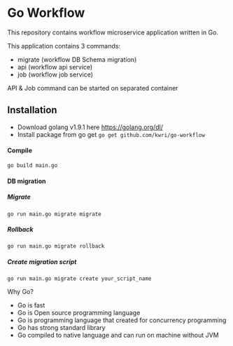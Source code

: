 # Go Workflow
This repository contains workflow microservice application written in Go.

This application contains 3 commands:
- migrate (workflow DB Schema migration)
- api (workflow api service)
- job (workflow job service)

API & Job command can be started on separated container

## Installation
- Download golang v1.9.1 here https://golang.org/dl/
- Install package from go get `go get github.com/kwri/go-workflow`

#### Compile

`go build main.go`

#### DB migration
##### Migrate
`go run main.go migrate migrate`
##### Rollback
`go run main.go migrate rollback`
##### Create migration script
`go run main.go migrate create your_script_name`

Why Go?
- Go is fast
- Go is Open source programming language
- Go is programming language that created for concurrency programming
- Go has strong standard library
- Go compiled to native language and can run on machine without JVM
